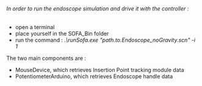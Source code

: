 ###### In order to run the endoscope simulation and drive it with the controller :

* open a terminal
* place yourself in the SOFA_Bin folder
* run the command : _.\\runSofa.exe "path.to.Endoscope_noGravity.scn" -i 1_



The two main components are : 

* MouseDevice, which retrieves Insertion Point tracking module data
* PotentiometerArduino, which retrieves Endoscope handle data


